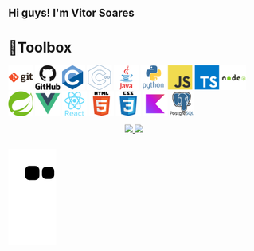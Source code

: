 ## Hi guys! I'm Vitor Soares
 
<h1>🧰Toolbox</h1>

<img src="https://raw.githubusercontent.com/devicons/devicon/master/icons/git/git-original-wordmark.svg" height="50" width="50"/> <img src="https://raw.githubusercontent.com/devicons/devicon/master/icons/github/github-original-wordmark.svg" height="50" width="50"/><img src="https://raw.githubusercontent.com/devicons/devicon/master/icons/c/c-original.svg" height="50" width="50"/>
<img src="https://raw.githubusercontent.com/devicons/devicon/master/icons/cplusplus/cplusplus-line.svg" height="50" width="50"/>
<img src="https://raw.githubusercontent.com/devicons/devicon/master/icons/java/java-original-wordmark.svg" height="50" width="50"/>
<img src="https://raw.githubusercontent.com/devicons/devicon/master/icons/python/python-original-wordmark.svg" height="50" width="50"/>
<img src="https://raw.githubusercontent.com/devicons/devicon/master/icons/javascript/javascript-original.svg" height="50" width="50"/>
<img src="https://raw.githubusercontent.com/devicons/devicon/master/icons/typescript/typescript-original.svg" height="50" width="50"/>
<img src="https://raw.githubusercontent.com/devicons/devicon/master/icons/nodejs/nodejs-original-wordmark.svg" height="50" width="50"/>
<img src="https://raw.githubusercontent.com/devicons/devicon/1119b9f84c0290e0f0b38982099a2bd027a48bf1/icons/spring/spring-original.svg" height="50" width="50"/>
<img src="https://raw.githubusercontent.com/devicons/devicon/1119b9f84c0290e0f0b38982099a2bd027a48bf1/icons/vuejs/vuejs-original.svg" height="50" width="50"/>
<img src="https://raw.githubusercontent.com/devicons/devicon/master/icons/react/react-original-wordmark.svg" height="50" width="50"/>
<img src="https://raw.githubusercontent.com/devicons/devicon/master/icons/html5/html5-original-wordmark.svg" height="50" width="50"/>
<img src="https://raw.githubusercontent.com/devicons/devicon/master/icons/css3/css3-original-wordmark.svg" height="50" width="50"/>
<img src="https://raw.githubusercontent.com/devicons/devicon/1119b9f84c0290e0f0b38982099a2bd027a48bf1/icons/kotlin/kotlin-original.svg" height="50" width="50"/>
<img src="https://raw.githubusercontent.com/devicons/devicon/master/icons/postgresql/postgresql-original-wordmark.svg" height="50" width="50"/>

<div align="center">
  <a href="https://github.com/viktorsoares/">
  <img height="180em" src="https://github-readme-stats.vercel.app/api?username=viktorsoares&show_icons=true&theme=dracula&include_all_commits=true&count_private=true"/>
  <img height="180em" src="https://github-readme-stats.vercel.app/api/top-langs/?username=viktorsoares&layout=compact&langs_count=7&theme=dracula"/>
</div>

  
  ##
 
<div> 
    
  
  
  ![Snake animation](https://github.com/viktorsoares/viktorsoares/blob/output/github-contribution-grid-snake.svg)
  
  
</div>
